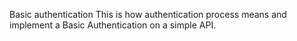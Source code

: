 Basic authentication
This is how  authentication process means and implement a Basic Authentication on a simple API.

